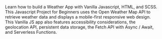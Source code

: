 
Learn how to build a Weather App with Vanilla Javascript, HTML, and SCSS. This Javascript Project for Beginners uses the Open Weather Map API to retrieve weather data and displays a mobile-first responsive web design. This Vanilla JS app also features accessibility considerations, the geolocation API, persistent data storage, the Fetch API with Async / Await, and Serverless Functions.

